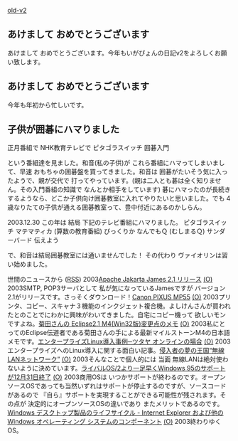 [old-v2](ig030102-orig.html)

## あけまして おめでとうございます

あけまして おめでとうございます。今年もいがぴょんの日記v2をよろしくお願い致します。






## あけまして おめでとうございます


今年も年初から忙しいです。

## 子供が囲碁にハマりました


正月番組で NHK教育テレビで
ピタゴラスイッチ
  囲碁入門


という番組達を見ました。和音(私の子供)が これら番組にハマってしまいまして、早速
おもちゃの囲碁盤を買ってきました。和音は 囲碁がたいそう気に入ったようで、親が交代で
打ってやっています。(親は二人とも碁は全く知りません。その入門番組の知識で
なんとか相手をしています)
碁にハマったのが長続きするようなら、どこか子供向け囲碁教室に入れてやりたいと思いました。でも
4歳なりたての子供が通える囲碁教室って、豊中付近にあるのかしらん。

2003.12.30 この年は 結局 下記のテレビ番組にハマりました。
ピタゴラスイッチ
  マテマティカ (算数の教育番組)
  びっくりか
  なんでもＱ (むしまるＱ)
  サンダーバード
  伝えよう


で、和音は結局囲碁教室には通いませんでした！ その代わり ヴァイオリンは習い始めました。



世間のニュースから ([RSS](ig030102-news.xml)) 2003[Apache Jakarta James 2.1 リリース](http://jakarta.apache.org/james/) [(O)](http://jakarta.apache.org/james/) 2003SMTP, POP3サーバとして 私が気になっているJamesですが バージョン2.1がリリースです。さっそくダウンロード！[Canon PIXUS MP55](http://cweb.canon.jp/bj/lineup/mp55/index.html) [(O)](http://cweb.canon.jp/bj/lineup/mp55/index.html) 2003プリンタ、コピー、スキャナ３機能のインクジェット複合機。よしけんさんが買われたとのことでにわかに興味がわいてきました。自宅にコピー機って 欲しいモンですよね。[菊田さんの Eclipse2.1 M4(Win32版)変更点のメモ](http://www02.so-net.ne.jp/~kikuta/eclipse/2_1M4/index.html) [(O)](http://www02.so-net.ne.jp/~kikuta/eclipse/2_1M4/index.html) 2003私にとってのEclipse伝道者である菊田さんの手による最新マイルストーンM4の日本語メモです。[エンタープライズLinux導入事例─ツタヤ オンラインの場合](http://linux.ascii24.com/linux/news/today/2002/12/29/640947-000.html) [(O)](http://linux.ascii24.com/linux/news/today/2002/12/29/640947-000.html) 2003エンタープライズへのLinux導入に関する面白い記事。[侵入者の夢の王国“無線LANネットワーク”](http://www.zdnet.co.jp/news/0203/29/e_vamosi.html) [(O)](http://www.zdnet.co.jp/news/0203/29/e_vamosi.html) 2003そんなことで個人的には 当面 無線LANは絶対使わないように決めています。[ライバルOS/2より一足早くWindows 95のサポートが12月31日終了](http://itpro.nikkeibp.co.jp/free/NT/NEWS/20021226/1/) [(O)](http://itpro.nikkeibp.co.jp/free/NT/NEWS/20021226/1/) 2003商用OSは いつかサポートが終わるのです。オープンソースOSであっても当然いずれはサポートが停止するのですが、ソースコードがあるので 『自ら』サポートを実現することができる可能性が残されます。その点が 決定的にオープンソースOSの違いであり またメリットであるのです。[Windows デスクトップ製品のライフサイクル - Internet Explorer および他の Windows オペレーティング システムのコンポーネント](http://www.microsoft.com/japan/windows/components.asp) [(O)](http://www.microsoft.com/japan/windows/components.asp) 2003終わりゆくOS。